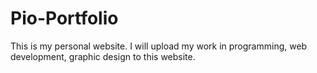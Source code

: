# Pio-Portfolio

This is my personal website. I will upload my work in programming, web development, graphic design to this website.

